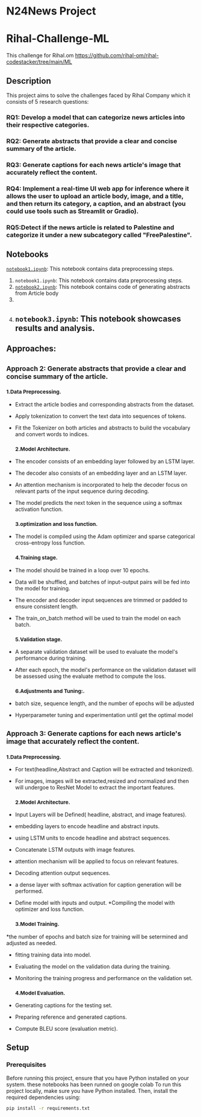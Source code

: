 
# N24News Project 

# Rihal-Challenge-ML
This challenge for Rihal.om
https://github.com/rihal-om/rihal-codestacker/tree/main/ML



## Description

This project aims to solve the challenges faced by Rihal Company which it consists of 5 research questions:
### RQ1: Develop a model that can categorize news articles into their respective categories.
### RQ2: Generate abstracts that provide a clear and concise summary of the article.
### RQ3: Generate captions for each news article's image that accurately reflect the content.
### RQ4: Implement a real-time UI web app for inference where it allows the user to upload an article body, image, and a title, and then return its category, a caption, and an abstract (you could use tools such as Streamlit or Gradio).
### RQ5:Detect if the news article is related to Palestine and categorize it under a new subcategory called "FreePalestine".

## Notebooks
[`notebook1.ipynb`](path_to_notebook1.ipynb): This notebook contains data preprocessing steps.


1. `notebook1.ipynb`: This notebook contains data preprocessing steps.
2. [`notebook2.ipynb`]([path_to_notebook1.ipynb](https://colab.research.google.com/drive/1_CUOKjuVvRKgrmlJEI2wVn-L9bon8s4b#scrollTo=Bq42J4w6CIuS)): This notebook contains code of generating abstracts from Article body
3. 
4. `notebook3.ipynb`: This notebook showcases results and analysis.
   ----------------------------------------------------------------------------------------------------------------------------------------------
   
## Approaches:

## <small>Approach 2: Generate abstracts that provide a clear and concise summary of the article.</small>

  ### <small>1.Data Preprocessing.</small>
* Extract the article bodies and corresponding abstracts from the dataset.
* Apply tokenization to convert the text data into sequences of tokens.
* Fit the Tokenizer on both articles and abstracts to build the vocabulary and convert words to indices.

   ### <small>2.Model Architecture.</small>
* The encoder consists of an embedding layer followed by an LSTM layer.
* The decoder also consists of an embedding layer and an LSTM layer.
* An attention mechanism is incorporated to help the decoder focus on relevant parts of the input sequence during decoding.
* The model predicts the next token in the sequence using a softmax activation function.

  ### <small>3.optimization and loss function.</small>
* The model is compiled using the Adam optimizer and sparse categorical cross-entropy loss function.

  ### <small>4.Training stage.</small>
* The model should be  trained in a loop over 10 epochs.
* Data will be shuffled, and batches of input-output pairs will be fed  into the model for training.
* The encoder and decoder input sequences are trimmed or padded to ensure consistent length.
* The train_on_batch method will be used to train the model on each batch.

  ### <small>5.Validation stage.</small>
* A separate validation dataset will be used to evaluate the model's performance during training.
* After each epoch, the model's performance on the validation dataset will be assessed using the evaluate method to compute the loss.

  ### <small>6.Adjustments and Tuning:.</small>
 * batch size, sequence length, and the number of epochs will be adjusted
 * Hyperparameter tuning and experimentation until get the optimal model

  

  ## <small>Approach 3: Generate captions for each news article's image that accurately reflect the content.</small>
  ### <small>1.Data Preprocessing.</small>
* For text(headline,Abstract and Caption will be extracted and tekonized).
* For images, images will be extracted,resized and normalized and then will undergoe to ResNet Model to extract the important features.

   ### <small>2.Model Architecture.</small>
* Input Layers will be Defined( headline, abstract, and image features).
* embedding layers to encode headline and abstract inputs.
* using LSTM units to encode headline and abstract sequences.
* Concatenate LSTM outputs with image features.
* attention mechanism will be applied  to focus on relevant features.
* Decoding attention output sequences.
* a dense layer with softmax activation for caption generation will be performed.
* Define model with inputs and output.
*Compiling  the model with optimizer and loss function.

  ### <small>3.Model Training.</small>
*the number of epochs and batch size for training will be setermined and adjusted as needed.
* fitting training data into model.
* Evaluating the model on the validation data during the training.
* Monitoring the training progress and performance on the validation set.

  ### <small>4.Model Evaluation.</small>
* Generating captions for the testing set.
* Preparing reference and generated captions.
* Compute BLEU score (evaluation metric).



  

## Setup

### Prerequisites

Before running this project, ensure that you have Python installed on your system.
these notebooks has been runned on google colab 
To run this project locally, make sure you have Python installed. Then, install the required dependencies using:

```bash
pip install -r requirements.txt

